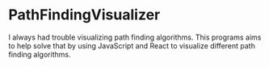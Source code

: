# PathFindingVisualizer
I always had trouble visualizing path finding algorithms. This programs aims to help solve that by using JavaScript and React to visualize different path finding algorithms.
